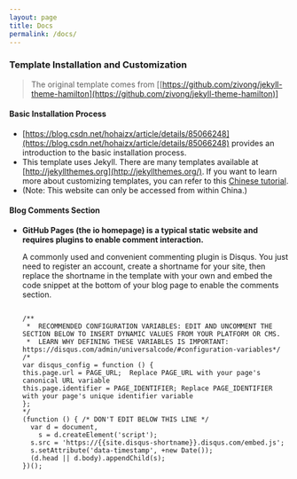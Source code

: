 ```yaml
---
layout: page
title: Docs
permalink: /docs/
---
```


### Template Installation and Customization

> The original template comes from \[[https://github.com/zivong/jekyll-theme-hamilton](https://github.com/zivong/jekyll-theme-hamilton)]

#### Basic Installation Process

* [https://blog.csdn.net/hohaizx/article/details/85066248](https://blog.csdn.net/hohaizx/article/details/85066248) provides an introduction to the basic installation process.
* This template uses Jekyll. There are many templates available at [http://jekyllthemes.org](http://jekyllthemes.org/). If you want to learn more about customizing templates, you can refer to this [Chinese tutorial](https://www.wenjiangs.com/doc/jekyll-home).
* (Note: This website can only be accessed from within China.)

#### Blog Comments Section

* **GitHub Pages (the io homepage) is a typical static website and requires plugins to enable comment interaction.**

  A commonly used and convenient commenting plugin is Disqus. You just need to register an account, create a shortname for your site, then replace the shortname in the template with your own and embed the code snippet at the bottom of your blog page to enable the comments section.


  <pre><code>
  /**
   *  RECOMMENDED CONFIGURATION VARIABLES: EDIT AND UNCOMMENT THE SECTION BELOW TO INSERT DYNAMIC VALUES FROM YOUR PLATFORM OR CMS.
   *  LEARN WHY DEFINING THESE VARIABLES IS IMPORTANT: https://disqus.com/admin/universalcode/#configuration-variables*/
  /*
  var disqus_config = function () {
  this.page.url = PAGE_URL;  Replace PAGE_URL with your page's canonical URL variable
  this.page.identifier = PAGE_IDENTIFIER; Replace PAGE_IDENTIFIER with your page's unique identifier variable
  };
  */
  (function () { /* DON'T EDIT BELOW THIS LINE */
    var d = document,
      s = d.createElement('script');
    s.src = 'https://{{site.disqus-shortname}}.disqus.com/embed.js';
    s.setAttribute('data-timestamp', +new Date());
    (d.head || d.body).appendChild(s);
  })();
  </code></pre>


